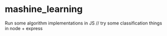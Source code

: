 # mashine_learning
Run some algorithm implementations in JS // try some classification things in node + express
